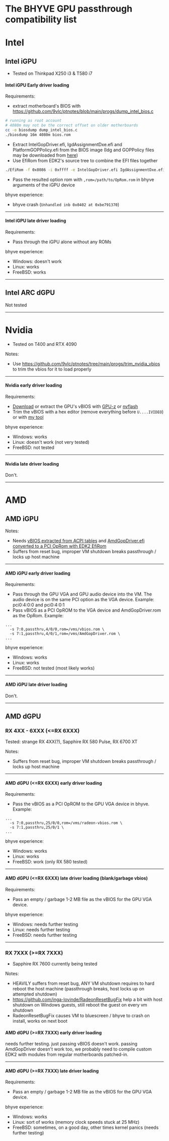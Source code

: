# The BHYVE GPU passthrough compatibility list

# Intel

## Intel iGPU
- Tested on Thinkpad X250 i3 & T580 i7

#### Intel iGPU Early driver loading
Requirements:
- extract motherboard's BIOS with https://github.com/9vlc/ptnotes/blob/main/progs/dump_intel_bios.c
```sh
# running as root account
# 4080m may not be the correct offset on older motherboards
cc -o biosdump dump_intel_bios.c
./biosdump 16m 4080m bios.rom
```

- Extract IntelGopDriver.efi, IgdAssignmentDxe.efi and PlatformGOPPolicy.efi from the BIOS image (Idg and GOPPolicy files may be downloaded from [here](https://github.com/cmd2001/build-edk2-gvtd/releases/tag/v0.1.0))
- Use EfiRom from EDK2's source tree to combine the EFI files together
```sh
./EfiRom -f 0x8086 -i 0xffff -e IntelGopDriver.efi IgdAssignmentDxe.efi PlatformGOPPolicy.efi -o OpRom.rom
```

- Pass the resulted option rom with `,rom=/path/to/OpRom.rom` in bhyve arguments of the iGPU device

bhyve experience:
- bhyve crash (`Unhandled inb 0x0402 at 0xbe791370`)

-----------------

#### Intel iGPU late driver loading

Requirements:
- Pass through the iGPU alone without any ROMs

bhyve experience:
- Windows: doesn't work
- Linux: works
- FreeBSD: works

-----------------

## Intel ARC dGPU
Not tested

-----------------

# Nvidia
- Tested on T400 and RTX 4090

Notes:
- Use https://github.com/9vlc/ptnotes/tree/main/progs/trim_nvidia_vbios to trim the vbios for it to load properly

-----------------

#### Nvidia early driver loading
Requirements:
- [Download](https://www.techpowerup.com/vgabios/) or extract the GPU's vBIOS with [GPU-z](https://www.techpowerup.com/gpuz/) or [nvflash](https://www.techpowerup.com/download/nvidia-nvflash/)
- Trim the vBIOS with a hex editor (remove everything before `U....IVIDEO`) or with [my tool](https://github.com/9vlc/ptnotes/tree/main/progs/trim_nvidia_vbios)

bhyve experience:
- Windows: works
- Linux: doesn't work (not very tested)
- FreeBSD: not tested

-----------------

#### Nvidia late driver loading

Don't.

-----------------

# AMD
## AMD iGPU

Notes:
- Needs [vBIOS extracted from ACPI tables](https://github.com/9vlc/ptnotes/blob/main/notes/dumping_igpu_vbios_freebsd.md) and [AmdGopDriver.efi converted to a PCI OpRom with EDK2 EfiRom](https://github.com/9vlc/ptnotes/blob/main/notes/dumping_amdgopdriver.md)
- Suffers from reset bug, improper VM shutdown breaks passthrough / locks up host machine

-----------------

#### AMD iGPU early driver loading
Requirements:
- Pass through the GPU VGA and GPU audio device into the VM.
  The audio device is on the same PCI option as the VGA device.
  Example: pci0:4:0:0 and pci0:4:0:1
- Pass vBIOS as a PCI OpROM to the VGA device and AmdGopDriver.rom as the OpRom. Example:
```
...
  -s 7:0,passthru,4/0/0,rom=/vms/vbios.rom \
  -s 7:1,passthru,4/0/1,rom=/vms/AmdGopDriver.rom \
...
```

bhyve experience:
- Windows: works
- Linux: works
- FreeBSD: not tested (most likely works)

-----------------

#### AMD iGPU late driver loading
Don't.

-----------------

## AMD dGPU
### RX 4XX - 6XXX (<=RX 6XXX)
Tested: strange RX 4XX(?), Sapphire RX 580 Pulse, RX 6700 XT 

Notes:
- Suffers from reset bug, improper VM shutdown breaks passthrough / locks up host machine

-----------------

#### AMD dGPU (<=RX 6XXX) early driver loading
Requirements:
- Pass the vBIOS as a PCI OpROM to the GPU VGA device in bhyve. Example:
```
...
  -s 7:0,passthru,25/0/0,rom=/vms/radeon-vbios.rom \
  -s 7:1,passthru,25/0/1 \
... 
```

bhyve experience:
- Windows: works
- Linux: works
- FreeBSD: work (only RX 580 tested)

-----------------

#### AMD dGPU (<=RX 6XXX) late driver loading (blank/garbage vbios)
Requirements:
- Pass an empty / garbage 1-2 MB file as the vBIOS for the GPU VGA device.

bhyve experience:
- Windows: needs further testing
- Linux: needs further testing
- FreeBSD: needs further testing

-----------------

### RX 7XXX (>=RX 7XXX)
- Sapphire RX 7600 currently being tested

Notes:
- HEAVILY suffers from reset bug, ANY VM shutdown requires to hard reboot the host machine (passthrough breaks, host locks up on attempted shutdown)
- https://github.com/inga-lovinde/RadeonResetBugFix help a bit with host shutdown on Windows guests, still reboot the guest on every vm shutdown
- RadeonResetBugFix causes VM to bluescreen / bhyve to crash on install, works on next boot

#### AMD dGPU (>=RX 7XXX) early driver loading
needs further testing. just passing vBIOS doesn't work.
passing AmdGopDriver doesn't work too, we probably need to compile custom EDK2 with modules from regular motherboards patched-in.

-----------------

#### AMD dGPU (>=RX 7XXX) late driver loading
Requirements:
- Pass an empty / garbage 1-2 MB file as the vBIOS for the GPU VGA device.

bhyve experience:
- Windows: works
- Linux: sort of works (memory clock speeds stuck at 25 MHz)
- FreeBSD: sometimes, on a good day, other times kernel panics (needs further testing)


